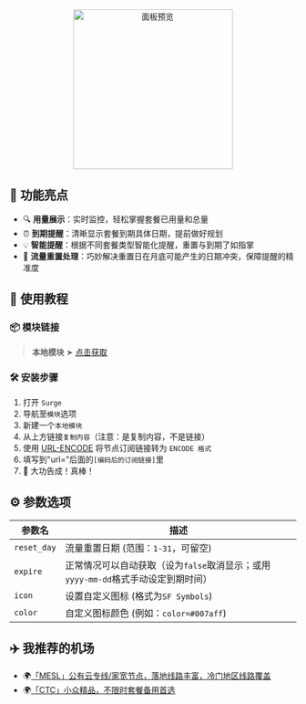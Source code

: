 <div align="center">
<img src="https://raw.githubusercontent.com/cc63/Surge/main/Module/Panel/Sub-info/Moore/Sub-info.PNG" width="280" alt="面板预览">
<br>

</div>

## 🌟 功能亮点

- 🔍 **用量展示**：实时监控，轻松掌握套餐已用量和总量
- ⏰ **到期提醒**：清晰显示套餐到期具体日期，提前做好规划
- 💡 **智能提醒**：根据不同套餐类型智能化提醒，重置与到期了如指掌
- 📅 **流量重置处理**：巧妙解决重置日在月底可能产生的日期冲突，保障提醒的精准度

## 🚀 使用教程

### 📦 模块链接

> **本地模块** ➤ [点击获取](https://raw.githubusercontent.com/cc63/Surge/main/Module/Panel/Sub-info/Moore/Sub-info.sgmodule)

### 🛠 安装步骤

1. 打开 `Surge`
2. 导航至`模块`选项
3. 新建一个`本地模块`
4. 从上方链接`复制内容`（注意：是复制内容，不是链接）
5. 使用 [URL-ENCODE](https://www.urlencoder.org/zh/) 将节点订阅链接转为 `ENCODE 格式`
6. 填写到"url="后面的`[编码后的订阅链接]`里
7. 🎉 大功告成！真棒！

## ⚙️ 参数选项

| 参数名     | 描述                                         |
|-----------|---------------------------------------------|
| `reset_day` | 流量重置日期 (范围：`1-31`，可留空)                   |
| `expire`   | 正常情况可以自动获取（设为`false`取消显示；或用`yyyy-mm-dd`格式手动设定到期时间） |
| `icon`     | 设置自定义图标 (格式为`SF Symbols`)              |
| `color`    | 自定义图标颜色 (例如：`color=#007aff`)        |


## ✈️ 我推荐的机场

- 🌍[「MESL」公有云专线/家宽节点，落地线路丰富，冷门地区线路覆盖](https://in.mesl.cloud/#/register?code=YiKXC8T0)
- 🌍[「CTC」小众精品，不限时套餐备用首选](https://www.jinglongyu.com/#/register?code=NhhJLvBB)
